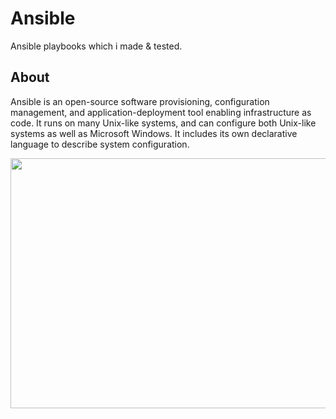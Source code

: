 # Ansible
Ansible playbooks which i made & tested.

## About
Ansible is an open-source software provisioning, configuration management, and application-deployment tool enabling infrastructure as code. It runs on many Unix-like systems, and can configure both Unix-like systems as well as Microsoft Windows. It includes its own declarative language to describe system configuration. 

<img src="https://user-images.githubusercontent.com/67045661/172068140-32d5679e-a821-4b80-b180-2782ab7fb576.png" width="750" height="400">

